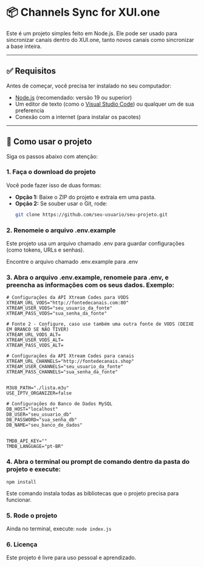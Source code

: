 # 📦 Channels Sync for XUI.one

Este é um projeto simples feito em Node.js. Ele pode ser usado para sincronizar canais dentro do XUI.one, tanto novos canais como sincronizar a base inteira.

---

## ✅ Requisitos

Antes de começar, você precisa ter instalado no seu computador:

- [Node.js](https://nodejs.org/) (recomendado: versão 19 ou superior)
- Um editor de texto (como o [Visual Studio Code](https://code.visualstudio.com/)) ou qualquer um de sua preferencia
- Conexão com a internet (para instalar os pacotes)

---

## 🚀 Como usar o projeto

Siga os passos abaixo com atenção:

### 1. Faça o download do projeto

Você pode fazer isso de duas formas:

- **Opção 1:** Baixe o ZIP do projeto e extraia em uma pasta.
- **Opção 2:** Se souber usar o Git, rode:
  ```bash
  git clone https://github.com/seu-usuario/seu-projeto.git
  ```

### 2. Renomeie o arquivo .env.example
Este projeto usa um arquivo chamado .env para guardar configurações (como tokens, URLs e senhas).

Encontre o arquivo chamado .env.example para .env

### 3. Abra o arquivo .env.example, renomeie para .env, e preencha as informações com os seus dados. Exemplo:
```
# Configurações da API Xtream Codes para VODS
XTREAM_URL_VODS="http://fontedecanais.com:80"
XTREAM_USER_VODS="seu_usuario_da_fonte"
XTREAM_PASS_VODS="sua_senha_da_fonte"

# Fonte 2 - Configure, caso use também uma outra fonte de VODS (DEIXE EM BRANCO SE NÃO TIVER)
XTREAM_URL_VODS_ALT=
XTREAM_USER_VODS_ALT=
XTREAM_PASS_VODS_ALT=

# Configurações da API Xtream Codes para canais
XTREAM_URL_CHANNELS="http://fontedecanais.shop"
XTREAM_USER_CHANNELS="seu_usuario_da_fonte"
XTREAM_PASS_CHANNELS="sua_senha_da_fonte"


M3U8_PATH="./lista.m3u"
USE_IPTV_ORGANIZER=false

# Configurações do Banco de Dados MySQL
DB_HOST="localhost"
DB_USER="seu_usuario_db"
DB_PASSWORD="sua_senha_db"
DB_NAME="seu_banco_de_dados"


TMDB_API_KEY=""
TMDB_LANGUAGE="pt-BR"
```


### 4. Abra o terminal ou prompt de comando dentro da pasta do projeto e execute:
`npm install`

Este comando instala todas as bibliotecas que o projeto precisa para funcionar.

### 5. Rode o projeto
Ainda no terminal, execute: `node index.js`

### 6. Licença
Este projeto é livre para uso pessoal e aprendizado.
